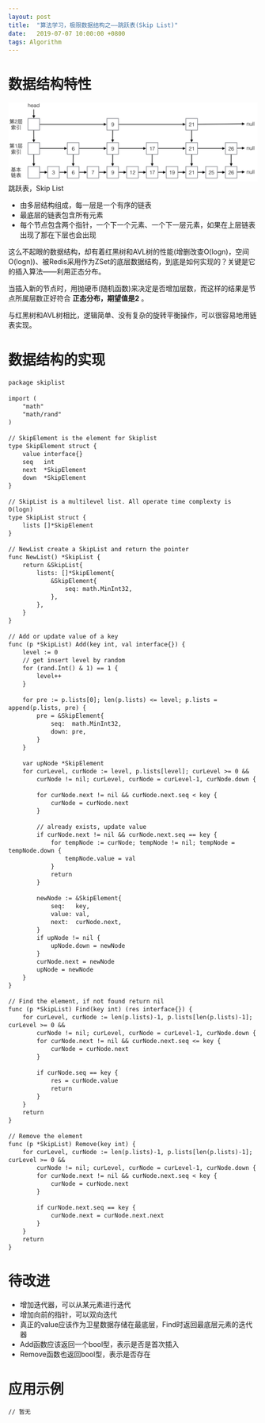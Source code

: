 ```yaml
---
layout: post
title:  "算法学习，极限数据结构之——跳跃表(Skip List)"
date:   2019-07-07 10:00:00 +0800
tags: Algorithm
---
```

# 数据结构特性
![Skip List](/assets/images/2019-07-07-Algorithm_Skiplist_1.jpg)
跳跃表，Skip List<br/>
* 由多层结构组成，每一层是一个有序的链表
* 最底层的链表包含所有元素
* 每个节点包含两个指针，一个下一个元素、一个下一层元素，如果在上层链表出现了那在下层也会出现

这么不起眼的数据结构，却有着红黑树和AVL树的性能(增删改查O(logn)，空间O(logn))、被Redis采用作为ZSet的底层数据结构，到底是如何实现的？关键是它的插入算法——利用正态分布。

当插入新的节点时，用抛硬币(随机函数)来决定是否增加层数，而这样的结果是节点所属层数正好符合 __正态分布，期望值是2__ 。

与红黑树和AVL树相比，逻辑简单、没有复杂的旋转平衡操作，可以很容易地用链表实现。

# 数据结构的实现
```	Golang
package skiplist

import (
	"math"
	"math/rand"
)

// SkipElement is the element for Skiplist
type SkipElement struct {
	value interface{}
	seq   int
	next  *SkipElement
	down  *SkipElement
}

// SkipList is a multilevel list. All operate time complexty is O(logn)
type SkipList struct {
	lists []*SkipElement
}

// NewList create a SkipList and return the pointer
func NewList() *SkipList {
	return &SkipList{
		lists: []*SkipElement{
			&SkipElement{
				seq: math.MinInt32,
			},
		},
	}
}

// Add or update value of a key
func (p *SkipList) Add(key int, val interface{}) {
	level := 0
	// get insert level by random
	for (rand.Int() & 1) == 1 {
		level++
	}

	for pre := p.lists[0]; len(p.lists) <= level; p.lists = append(p.lists, pre) {
		pre = &SkipElement{
			seq:  math.MinInt32,
			down: pre,
		}
	}

	var upNode *SkipElement
	for curLevel, curNode := level, p.lists[level]; curLevel >= 0 &&
		curNode != nil; curLevel, curNode = curLevel-1, curNode.down {

		for curNode.next != nil && curNode.next.seq < key {
			curNode = curNode.next
		}

		// already exists, update value
		if curNode.next != nil && curNode.next.seq == key {
			for tempNode := curNode; tempNode != nil; tempNode = tempNode.down {
				tempNode.value = val
			}
			return
		}

		newNode := &SkipElement{
			seq:   key,
			value: val,
			next:  curNode.next,
		}
		if upNode != nil {
			upNode.down = newNode
		}
		curNode.next = newNode
		upNode = newNode
	}
}

// Find the element, if not found return nil
func (p *SkipList) Find(key int) (res interface{}) {
	for curLevel, curNode := len(p.lists)-1, p.lists[len(p.lists)-1]; curLevel >= 0 &&
		curNode != nil; curLevel, curNode = curLevel-1, curNode.down {
		for curNode.next != nil && curNode.next.seq <= key {
			curNode = curNode.next
		}

		if curNode.seq == key {
			res = curNode.value
			return
		}
	}
	return
}

// Remove the element
func (p *SkipList) Remove(key int) {
	for curLevel, curNode := len(p.lists)-1, p.lists[len(p.lists)-1]; curLevel >= 0 &&
		curNode != nil; curLevel, curNode = curLevel-1, curNode.down {
		for curNode.next != nil && curNode.next.seq < key {
			curNode = curNode.next
		}

		if curNode.next.seq == key {
			curNode.next = curNode.next.next
		}
	}
	return
}
```

# 待改进
* 增加迭代器，可以从某元素进行迭代
* 增加向前的指针，可以双向迭代
* 真正的value应该作为卫星数据存储在最底层，Find时返回最底层元素的迭代器
* Add函数应该返回一个bool型，表示是否是首次插入
* Remove函数也返回bool型，表示是否存在

# 应用示例
```	Golang
// 暂无
```

